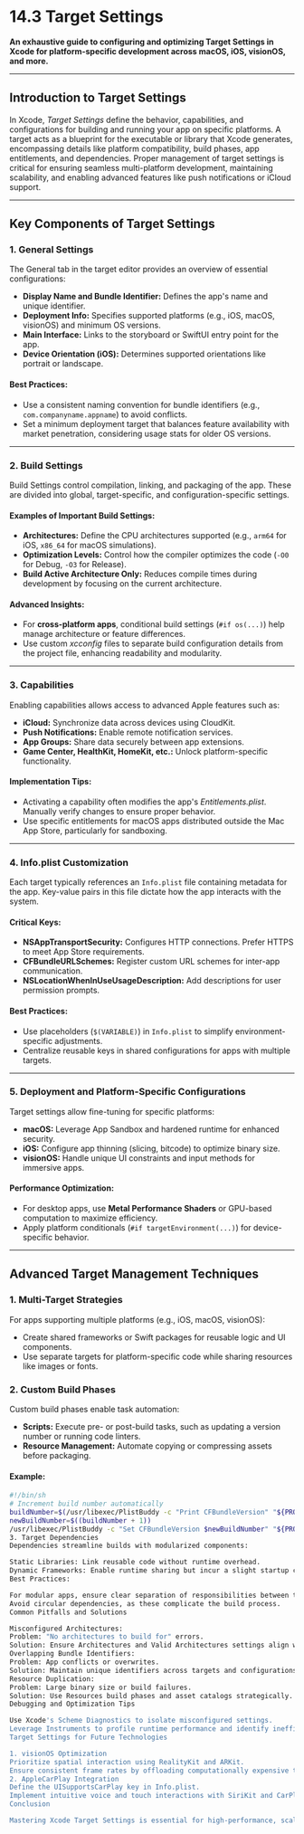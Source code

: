 # 14.3 Target Settings

**An exhaustive guide to configuring and optimizing Target Settings in Xcode for platform-specific development across macOS, iOS, visionOS, and more.**

---

## Introduction to Target Settings

In Xcode, *Target Settings* define the behavior, capabilities, and configurations for building and running your app on specific platforms. A target acts as a blueprint for the executable or library that Xcode generates, encompassing details like platform compatibility, build phases, app entitlements, and dependencies. Proper management of target settings is critical for ensuring seamless multi-platform development, maintaining scalability, and enabling advanced features like push notifications or iCloud support.

---

## Key Components of Target Settings

### 1. **General Settings**
The General tab in the target editor provides an overview of essential configurations:
- **Display Name and Bundle Identifier:** Defines the app's name and unique identifier.
- **Deployment Info:** Specifies supported platforms (e.g., iOS, macOS, visionOS) and minimum OS versions.
- **Main Interface:** Links to the storyboard or SwiftUI entry point for the app.
- **Device Orientation (iOS):** Determines supported orientations like portrait or landscape.

#### Best Practices:
- Use a consistent naming convention for bundle identifiers (e.g., `com.companyname.appname`) to avoid conflicts.
- Set a minimum deployment target that balances feature availability with market penetration, considering usage stats for older OS versions.

---

### 2. **Build Settings**
Build Settings control compilation, linking, and packaging of the app. These are divided into global, target-specific, and configuration-specific settings.

#### Examples of Important Build Settings:
- **Architectures:** Define the CPU architectures supported (e.g., `arm64` for iOS, `x86_64` for macOS simulations).
- **Optimization Levels:** Control how the compiler optimizes the code (`-O0` for Debug, `-O3` for Release).
- **Build Active Architecture Only:** Reduces compile times during development by focusing on the current architecture.

#### Advanced Insights:
- For **cross-platform apps**, conditional build settings (`#if os(...)`) help manage architecture or feature differences.
- Use custom *xcconfig* files to separate build configuration details from the project file, enhancing readability and modularity.

---

### 3. **Capabilities**
Enabling capabilities allows access to advanced Apple features such as:
- **iCloud:** Synchronize data across devices using CloudKit.
- **Push Notifications:** Enable remote notification services.
- **App Groups:** Share data securely between app extensions.
- **Game Center, HealthKit, HomeKit, etc.:** Unlock platform-specific functionality.

#### Implementation Tips:
- Activating a capability often modifies the app's *Entitlements.plist*. Manually verify changes to ensure proper behavior.
- Use specific entitlements for macOS apps distributed outside the Mac App Store, particularly for sandboxing.

---

### 4. **Info.plist Customization**
Each target typically references an `Info.plist` file containing metadata for the app. Key-value pairs in this file dictate how the app interacts with the system.

#### Critical Keys:
- **NSAppTransportSecurity:** Configures HTTP connections. Prefer HTTPS to meet App Store requirements.
- **CFBundleURLSchemes:** Register custom URL schemes for inter-app communication.
- **NSLocationWhenInUseUsageDescription:** Add descriptions for user permission prompts.

#### Best Practices:
- Use placeholders (`$(VARIABLE)`) in `Info.plist` to simplify environment-specific adjustments.
- Centralize reusable keys in shared configurations for apps with multiple targets.

---

### 5. **Deployment and Platform-Specific Configurations**
Target settings allow fine-tuning for specific platforms:
- **macOS:** Leverage App Sandbox and hardened runtime for enhanced security.
- **iOS:** Configure app thinning (slicing, bitcode) to optimize binary size.
- **visionOS:** Handle unique UI constraints and input methods for immersive apps.

#### Performance Optimization:
- For desktop apps, use **Metal Performance Shaders** or GPU-based computation to maximize efficiency.
- Apply platform conditionals (`#if targetEnvironment(...)`) for device-specific behavior.

---

## Advanced Target Management Techniques

### 1. **Multi-Target Strategies**
For apps supporting multiple platforms (e.g., iOS, macOS, visionOS):
- Create shared frameworks or Swift packages for reusable logic and UI components.
- Use separate targets for platform-specific code while sharing resources like images or fonts.

### 2. **Custom Build Phases**
Custom build phases enable task automation:
- **Scripts:** Execute pre- or post-build tasks, such as updating a version number or running code linters.
- **Resource Management:** Automate copying or compressing assets before packaging.

#### Example:
```bash
#!/bin/sh
# Increment build number automatically
buildNumber=$(/usr/libexec/PlistBuddy -c "Print CFBundleVersion" "${PROJECT_DIR}/${INFOPLIST_FILE}")
newBuildNumber=$((buildNumber + 1))
/usr/libexec/PlistBuddy -c "Set CFBundleVersion $newBuildNumber" "${PROJECT_DIR}/${INFOPLIST_FILE}"
3. Target Dependencies
Dependencies streamline builds with modularized components:

Static Libraries: Link reusable code without runtime overhead.
Dynamic Frameworks: Enable runtime sharing but incur a slight startup cost.
Best Practices:

For modular apps, ensure clear separation of responsibilities between targets.
Avoid circular dependencies, as these complicate the build process.
Common Pitfalls and Solutions

Misconfigured Architectures:
Problem: "No architectures to build for" errors.
Solution: Ensure Architectures and Valid Architectures settings align with the deployment target.
Overlapping Bundle Identifiers:
Problem: App conflicts or overwrites.
Solution: Maintain unique identifiers across targets and configurations.
Resource Duplication:
Problem: Large binary size or build failures.
Solution: Use Resources build phases and asset catalogs strategically.
Debugging and Optimization Tips

Use Xcode's Scheme Diagnostics to isolate misconfigured settings.
Leverage Instruments to profile runtime performance and identify inefficiencies related to target-specific code.
Target Settings for Future Technologies

1. visionOS Optimization
Prioritize spatial interaction using RealityKit and ARKit.
Ensure consistent frame rates by offloading computationally expensive tasks to the GPU.
2. AppleCarPlay Integration
Define the UISupportsCarPlay key in Info.plist.
Implement intuitive voice and touch interactions with SiriKit and CarPlay frameworks.
Conclusion

Mastering Xcode Target Settings is essential for high-performance, scalable development across Apple platforms. By carefully managing platform-specific configurations, leveraging modularization strategies, and avoiding common pitfalls, you can create robust, future-proof applications optimized for both user experience and developer efficiency.
